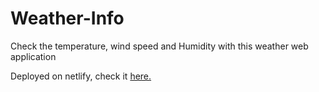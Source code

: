 # Weather-Info
Check the temperature, wind speed and Humidity with this weather web application 

Deployed on netlify, check it [here.]([https://steady-bienenstitch-b5cff7.netlify.app/](https://fanciful-longma-892cab.netlify.app/)https://fanciful-longma-892cab.netlify.app/)
